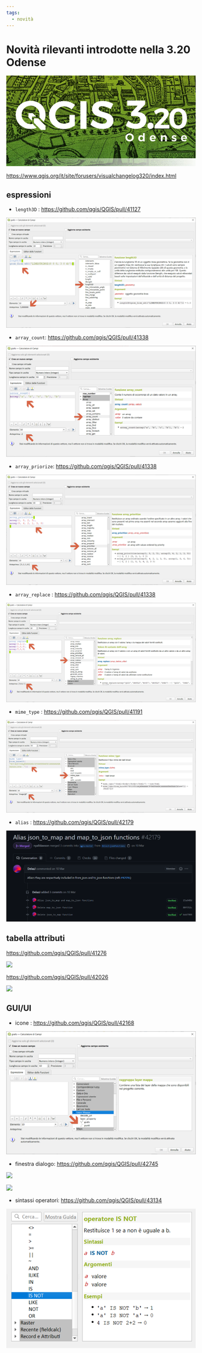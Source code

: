 ```yaml
---
tags:
  - novità
---
```


# Novità rilevanti introdotte nella 3.20 Odense

![](../img/splashscreen/splash_3_20.png)

<https://www.qgis.org/it/site/forusers/visualchangelog320/index.html>

## espressioni

- `length3D` : <https://github.com/qgis/QGIS/pull/41127>

![](../img/novita_320/img_01.png)

- `array_count`: <https://github.com/qgis/QGIS/pull/41338>

![](../img/novita_320/img_02.png)

- `array_priorize`: <https://github.com/qgis/QGIS/pull/41338>

![](../img/novita_320/img_03.png)

- `array_replace` : <https://github.com/qgis/QGIS/pull/41338>

![](../img/novita_320/img_04.png)

- `mime_type` : <https://github.com/qgis/QGIS/pull/41191>

![](../img/novita_320/img_05.png)

- `alias` : <https://github.com/qgis/QGIS/pull/42179>

![](../img/novita_320/img_06.png)

## tabella attributi

<https://github.com/qgis/QGIS/pull/41276>

![](https://user-images.githubusercontent.com/652785/114245854-deda0780-9956-11eb-8ee4-899ed94d9501.png)

<https://github.com/qgis/QGIS/pull/42026>

![](https://user-images.githubusercontent.com/681851/109978266-fdb50080-7cfd-11eb-9e0e-ffb8c19782be.png)

## GUI/UI 

- icone : <https://github.com/qgis/QGIS/pull/42168>

![](../img/novita_320/img_08.png)

- finestra dialogo: <https://github.com/qgis/QGIS/pull/42745>

![](https://user-images.githubusercontent.com/47767794/106375751-cdb2ce80-63da-11eb-9ffb-963a69b5d56a.gif)

![](https://user-images.githubusercontent.com/47767794/106375787-0488e480-63db-11eb-81a9-2a379ffe9145.gif)

- sintassi operatori: <https://github.com/qgis/QGIS/pull/43134>

![](../img/novita_320/img_10.png)

